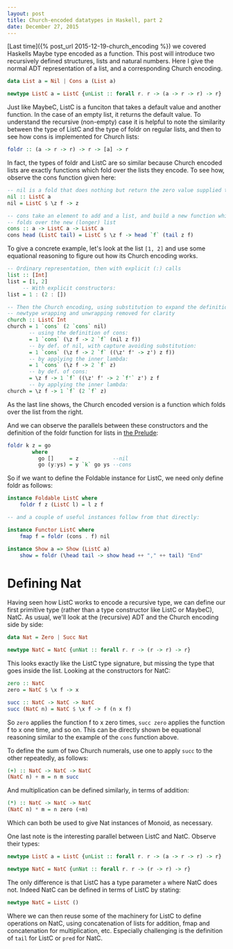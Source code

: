 ```yaml
---
layout: post
title: Church-encoded datatypes in Haskell, part 2
date: December 27, 2015
---
```


[Last time]({% post_url 2015-12-19-church_encoding %}) we covered Haskells Maybe type encoded as a function.
This post will introduce two recursively defined structures, lists and natural numbers. Here I give
the normal ADT representation of a list, and a corresponding Church encoding.

```haskell
data List a = Nil | Cons a (List a)

newtype ListC a = ListC {unList :: forall r. r -> (a -> r -> r) -> r}
```

Just like MaybeC, ListC is a funciton that takes a default value and another function. In the case
of an empty list, it returns the default value. To understand the recursive (non-empty) case it is
helpful to note the similarity between the type of ListC and the type of foldr on regular lists,
and then to see how cons is implemented for Church lists: 

```haskell
foldr :: (a -> r -> r) -> r -> [a] -> r
```

In fact, the types of foldr and ListC are so similar because Church encoded lists are exactly
functions which fold over the lists they encode. To see how, observe the cons function given here:

```haskell
-- nil is a fold that does nothing but return the zero value supplied to it
nil :: ListC a
nil = ListC $ \z f -> z

-- cons take an element to add and a list, and build a new function which
-- folds over the new (longer) list
cons :: a -> ListC a -> ListC a
cons head (ListC tail) = ListC $ \z f -> head `f` (tail z f)
```

To give a concrete example, let's look at the list `[1, 2]` and use some equational reasoning to figure
out how its Church encoding works.

```haskell
-- Ordinary representation, then with explicit (:) calls
list :: [Int]
list = [1, 2]
     -- With explicit constructors:
list = 1 : (2 : [])

-- Then the Church encoding, using substitution to expand the definitions
-- newtype wrapping and unwrapping removed for clarity
church :: ListC Int
church = 1 `cons` (2 `cons` nil)
       -- using the definition of cons:
       = 1 `cons` (\z f -> 2 `f` (nil z f))
       -- by def. of nil, with capture avoiding substitution:
       = 1 `cons` (\z f -> 2 `f` ((\z' f' -> z') z f))
       -- by applying the inner lambda:
       = 1 `cons` (\z f -> 2 `f` z)
       -- by def. of cons:
       = \z f -> 1 `f` ((\z' f' -> 2 `f'` z') z f
       -- by applying the inner lambda:
church = \z f -> 1 `f` (2 `f` z)
```

As the last line shows, the Church encoded version is a function which folds over the list from the
right. 

And we can observe the parallels between these constructors and the definition of the foldr function
for lists in [the Prelude](https://hackage.haskell.org/package/base-4.8.1.0/docs/src/GHC.Base.html#foldr):

```haskell
foldr k z = go
        where
          go []     = z           --nil
          go (y:ys) = y `k` go ys --cons
```


So if we want to define the Foldable instance for ListC, we need only define foldr as follows:
```haskell
instance Foldable ListC where
    foldr f z (ListC l) = l z f

-- and a couple of useful instances follow from that directly:

instance Functor ListC where
    fmap f = foldr (cons . f) nil

instance Show a => Show (ListC a) 
    show = foldr (\head tail -> show head ++ "," ++ tail) "End"
```

Defining Nat
============

Having seen how ListC works to encode a recursive type, we can define our first primitive type
(rather than a type constructor like ListC or MaybeC), NatC. As usual, we'll look at the (recursive)
ADT and the Church encoding side by side:

```haskell
data Nat = Zero | Succ Nat

newtype NatC = NatC {unNat :: forall r. r -> (r -> r) -> r}
```

This looks exactly like the ListC type signature, but missing the type that goes inside the list.
Looking at the constructors for NatC:

```haskell
zero :: NatC
zero = NatC $ \x f -> x

succ :: NatC -> NatC -> NatC
succ (NatC n) = NatC $ \x f -> f (n x f) 
```

So `zero` applies the function f to x zero times, `succ zero` applies the function f to x one time,
and so on. This can be directly shown be equational reasoning similar to the example of the `cons`
function above. 

To define the sum of two Church numerals, use one to apply `succ` to the other repeatedly, as
follows:

```haskell
(+) :: NatC -> NatC -> NatC
(NatC n) + m = n m succ
```

And multiplication can be defined similarly, in terms of addition:

```haskell
(*) :: NatC -> NatC -> NatC
(NatC n) * m = n zero (+m)
```

Which can both be used to give Nat instances of Monoid, as necessary.


One last note is the interesting parallel between ListC and NatC. Observe their types:

```haskell
newtype ListC a = ListC {unList :: forall r. r -> (a -> r -> r) -> r}

newtype NatC = NatC {unNat :: forall r. r -> (r -> r) -> r}
```

The only difference is that ListC has a type parameter `a` where NatC does not. Indeed NatC can be
defined in terms of ListC by stating:

```haskell
newtype NatC = ListC ()
```

Where we can then reuse some of the machinery for ListC to define operations on NatC, using
concatenation of lists for addition, fmap and concatenation for multiplication, etc. Especially
challenging is the definition of `tail` for ListC or `pred` for NatC.


